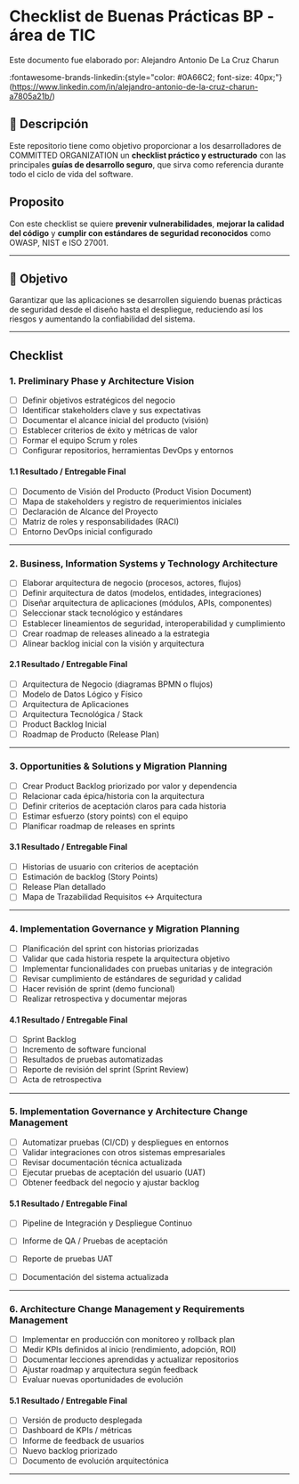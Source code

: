 # Checklist de Buenas Prácticas BP - área de TIC

Este documento fue elaborado por: Alejandro Antonio De La Cruz Charun

:fontawesome-brands-linkedin:{style="color: #0A66C2; font-size: 40px;"}
(https://www.linkedin.com/in/alejandro-antonio-de-la-cruz-charun-a7805a21b/)


## 📌 Descripción
Este repositorio tiene como objetivo proporcionar a los desarrolladores de COMMITTED ORGANIZATION un **checklist práctico y estructurado** con las principales **guías de desarrollo seguro**, que sirva como referencia durante todo el ciclo de vida del software.  

## Proposito
Con este checklist se quiere **prevenir vulnerabilidades**, **mejorar la calidad del código** y **cumplir con estándares de seguridad reconocidos** como OWASP, NIST e ISO 27001.

---

## 🎯 Objetivo
Garantizar que las aplicaciones se desarrollen siguiendo buenas prácticas de seguridad desde el diseño hasta el despliegue, reduciendo así los riesgos y aumentando la confiabilidad del sistema.

---

## Checklist

### 1. Preliminary Phase y Architecture Vision

- [ ] Definir objetivos estratégicos del negocio
- [ ] Identificar stakeholders clave y sus expectativas
- [ ] Documentar el alcance inicial del producto (visión)
- [ ] Establecer criterios de éxito y métricas de valor
- [ ] Formar el equipo Scrum y roles
- [ ] Configurar repositorios, herramientas DevOps y entornos

#### 1.1 Resultado / Entregable Final

- [ ] Documento de Visión del Producto (Product Vision Document)
- [ ] Mapa de stakeholders y registro de requerimientos iniciales
- [ ] Declaración de Alcance del Proyecto
- [ ] Matriz de roles y responsabilidades (RACI)
- [ ] Entorno DevOps inicial configurado

---

### 2. Business, Information Systems y Technology Architecture

- [ ] Elaborar arquitectura de negocio (procesos, actores, flujos) 
- [ ] Definir arquitectura de datos (modelos, entidades, integraciones) 
- [ ] Diseñar arquitectura de aplicaciones (módulos, APIs, componentes) 
- [ ] Seleccionar stack tecnológico y estándares
- [ ] Establecer lineamientos de seguridad, interoperabilidad y cumplimiento 
- [ ] Crear roadmap de releases alineado a la estrategia
- [ ] Alinear backlog inicial con la visión y arquitectura

#### 2.1 Resultado / Entregable Final

- [ ] Arquitectura de Negocio (diagramas BPMN o flujos)
- [ ] Modelo de Datos Lógico y Físico
- [ ] Arquitectura de Aplicaciones
- [ ] Arquitectura Tecnológica / Stack
- [ ] Product Backlog Inicial
- [ ] Roadmap de Producto (Release Plan)

---

### 3. Opportunities & Solutions y Migration Planning

- [ ] Crear Product Backlog priorizado por valor y dependencia  
- [ ] Relacionar cada épica/historia con la arquitectura 
- [ ] Definir criterios de aceptación claros para cada historia  
- [ ] Estimar esfuerzo (story points) con el equipo
- [ ] Planificar roadmap de releases en sprints  

#### 3.1 Resultado / Entregable Final

- [ ] Historias de usuario con criterios de aceptación
- [ ] Estimación de backlog (Story Points)
- [ ] Release Plan detallado
- [ ] Mapa de Trazabilidad Requisitos ↔ Arquitectura

---

### 4. Implementation Governance y Migration Planning

- [ ] Planificación del sprint con historias priorizadas 
- [ ] Validar que cada historia respete la arquitectura objetivo
- [ ] Implementar funcionalidades con pruebas unitarias y de integración  
- [ ] Revisar cumplimiento de estándares de seguridad y calidad
- [ ] Hacer revisión de sprint (demo funcional)
- [ ] Realizar retrospectiva y documentar mejoras 

#### 4.1 Resultado / Entregable Final

- [ ] Sprint Backlog
- [ ] Incremento de software funcional
- [ ] Resultados de pruebas automatizadas
- [ ] Reporte de revisión del sprint (Sprint Review)
- [ ] Acta de retrospectiva

---

### 5. Implementation Governance y Architecture Change Management

- [ ] Automatizar pruebas (CI/CD) y despliegues en entornos 
- [ ] Validar integraciones con otros sistemas empresariales 
- [ ] Revisar documentación técnica actualizada
- [ ] Ejecutar pruebas de aceptación del usuario (UAT)  
- [ ] Obtener feedback del negocio y ajustar backlog 

#### 5.1 Resultado / Entregable Final

- [ ] Pipeline de Integración y Despliegue Continuo
- [ ] Informe de QA / Pruebas de aceptación
- [ ] Reporte de pruebas UAT
- [ ] Documentación del sistema actualizada


---

### 6. Architecture Change Management y Requirements Management

- [ ] Implementar en producción con monitoreo y rollback plan  
- [ ] Medir KPIs definidos al inicio (rendimiento, adopción, ROI) 
- [ ] Documentar lecciones aprendidas y actualizar repositorios 
- [ ] Ajustar roadmap y arquitectura según feedback 
- [ ] Evaluar nuevas oportunidades de evolución  

#### 5.1 Resultado / Entregable Final

- [ ] Versión de producto desplegada
- [ ] Dashboard de KPIs / métricas
- [ ] Informe de feedback de usuarios
- [ ] Nuevo backlog priorizado
- [ ] Documento de evolución arquitectónica

---



